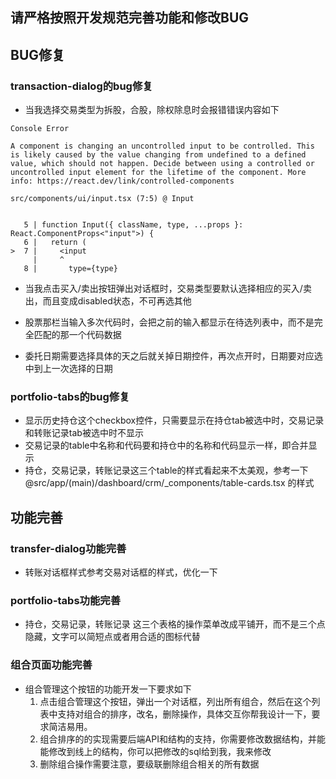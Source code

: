 ## 请严格按照开发规范完善功能和修改BUG

## BUG修复

### transaction-dialog的bug修复

- 当我选择交易类型为拆股，合股，除权除息时会报错错误内容如下

```
Console Error

A component is changing an uncontrolled input to be controlled. This is likely caused by the value changing from undefined to a defined value, which should not happen. Decide between using a controlled or uncontrolled input element for the lifetime of the component. More info: https://react.dev/link/controlled-components

src/components/ui/input.tsx (7:5) @ Input


   5 | function Input({ className, type, ...props }: React.ComponentProps<"input">) {
   6 |   return (
>  7 |     <input
     |     ^
   8 |       type={type}
```

- 当我点击买入/卖出按钮弹出对话框时，交易类型要默认选择相应的买入/卖出，而且变成disabled状态，不可再选其他

- 股票那栏当输入多次代码时，会把之前的输入都显示在待选列表中，而不是完全匹配的那一个代码数据

- 委托日期需要选择具体的天之后就关掉日期控件，再次点开时，日期要对应选中到上一次选择的日期

### portfolio-tabs的bug修复

- 显示历史持仓这个checkbox控件，只需要显示在持仓tab被选中时，交易记录和转账记录tab被选中时不显示
- 交易记录的table中名称和代码要和持仓中的名称和代码显示一样，即合并显示
- 持仓，交易记录，转账记录这三个table的样式看起来不太美观，参考一下 @src/app/(main)/dashboard/crm/\_components/table-cards.tsx 的样式

###

## 功能完善

### transfer-dialog功能完善

- 转账对话框样式参考交易对话框的样式，优化一下

### portfolio-tabs功能完善

- 持仓，交易记录，转账记录 这三个表格的操作菜单改成平铺开，而不是三个点隐藏，文字可以简短点或者用合适的图标代替

### 组合页面功能完善

- 组合管理这个按钮的功能开发一下要求如下
  1.  点击组合管理这个按钮，弹出一个对话框，列出所有组合，然后在这个列表中支持对组合的排序，改名，删除操作，具体交互你帮我设计一下，要求简洁易用。
  2.  组合排序的的实现需要后端API和结构的支持，你需要修改数据结构，并能能修改到线上的结构，你可以把修改的sql给到我，我来修改
  3.  删除组合操作需要注意，要级联删除组合相关的所有数据
